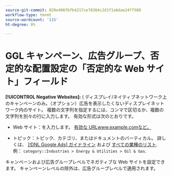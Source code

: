 ```yaml
---
source-git-commit: 029e406fbfb4217ce78364c2d1f1a6dae24ff588
workflow-type: tm+mt
source-wordcount: '115'
ht-degree: 0%

---
```

# GGL キャンペーン、広告グループ、否定的な配置設定の「否定的な Web サイト」フィールド

**[!UICONTROL Negative Websites]:** ( ディスプレイ/ネイティブネットワーク上のキャンペーンのみ。（オプション）広告を表示したくないディスプレイネットワーク内のサイト。 複数の文字列を指定するには、コンマで区切るか、複数の文字列を別々の行に入力します。 有効な形式は次のとおりです。

* Web サイト：を入力します。 [有効な URL](https://support.google.com/google-ads/answer/2454012)www.example.comなど。

* トピック：トピック、カテゴリ、またはドキュメントのバーティカル。 詳しくは、 [[!DNL Google Ads] ガイドライン](https://support.google.com/google-ads/editor/answer/30517) および [すべての業種のリスト](https://developers.google.com/adwords/api/docs/appendix/verticals). 例： `category::Industries > Energy & Utilities > Oil & Gas`.

キャンペーンおよび広告グループレベルでネガティブな Web サイトを設定できます。 キャンペーンレベルの除外は、広告グループレベルで適用されます。
